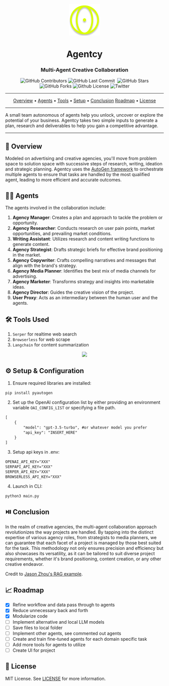 <div align="center">

<img width="100px" src="./misc/logo.png" />

# Agentcy

### Multi-Agent Creative Collaboration

<p>
<img alt="GitHub Contributors" src="https://img.shields.io/github/contributors/amadad/agentcy" />
<img alt="GitHub Last Commit" src="https://img.shields.io/github/last-commit/amadad/agentcy" />
<img alt="" src="https://img.shields.io/github/repo-size/amadad/agentcy" />
<img alt="GitHub Stars" src="https://img.shields.io/github/stars/amadad/agentcy" />
<img alt="GitHub Forks" src="https://img.shields.io/github/forks/amadad/agentcy" />
<img alt="Github License" src="https://img.shields.io/badge/License-MIT-yellow.svg" />
<img alt="Twitter" src="https://img.shields.io/twitter/follow/amadad?style=social" />
</p>

</div>

-----

<p align="center">
  <a href="#-overview">Overview</a> •
  <a href="#-agents">Agents</a> •
  <a href="#-tools">Tools</a> •
  <a href="#-setup">Setup</a> • 
  <a href="#-conclusion">Conclusion</a>
  <a href="#-roadmap">Roadmap</a> •
  <a href="#-license">License</a>
</p>

-----

A small team autonomous of agents help you unlock, uncover or explore the potential of your business. Agentcy takes two simple inputs to generate a plan, research and deliverables to help you gain a competitive advantage.

-----

## 📖 Overview

Modeled on advertising and creative agencies, you'll move from problem space to solution space with successive steps of research, writing, ideation and strategic planning. Agentcy uses the [AutoGen framework](https://github.com/microsoft/autogen) to orchestrate multiple agents to ensure that tasks are handled by the most qualified agent, leading to more efficient and accurate outcomes.

## 🕵🏽 Agents

The agents involved in the collaboration include:

1. **Agency Manager**: Creates a plan and approach to tackle the problem or opportunity.
2. **Agency Researcher**: Conducts research on user pain points, market opportunities, and prevailing market conditions.
2. **Writing Assistant**: Utilizes research and content writing functions to generate content.
3. **Agency Strategist**: Drafts strategic briefs for effective brand positioning in the market.
4. **Agency Copywriter**: Crafts compelling narratives and messages that align with the brand's strategy.
5. **Agency Media Planner**: Identifies the best mix of media channels for advertising.
6. **Agency Marketer**: Transforms strategy and insights into marketable ideas.
8. **Agency Director**: Guides the creative vision of the project.
9. **User Proxy**: Acts as an intermediary between the human user and the agents.

## 🛠️ Tools Used

1. `Serper` for realtime web search
2. `Browserless` for web scrape
3. `Langchain` for content summarization 

<p align="center">
  <img src='./misc/flow.png' width=888>
</p>

## ⚙️ Setup & Configuration

1. Ensure required libraries are installed:
```
pip install pyautogen
```

2. Set up the OpenAI configuration list by either providing an environment variable `OAI_CONFIG_LIST` or specifying a file path.
```
[
    {
        "model": "gpt-3.5-turbo", #or whatever model you prefer
        "api_key": "INSERT_HERE"
    }
]
```

3. Setup api keys in .env:
```
OPENAI_API_KEY="XXX"
SERPAPI_API_KEY="XXX"
SERPER_API_KEY="XXX"
BROWSERLESS_API_KEY="XXX"
```

4. Launch in CLI:
```
python3 main.py
```

## ⏯️ Conclusion

In the realm of creative agencies, the multi-agent collaboration approach revolutionizes the way projects are handled. By tapping into the distinct expertise of various agency roles, from strategists to media planners, we can guarantee that each facet of a project is managed by those best suited for the task. This methodology not only ensures precision and efficiency but also showcases its versatility, as it can be tailored to suit diverse project requirements, whether it's brand positioning, content creation, or any other creative endeavor. 

Credit to [Jason Zhou's RAG example](https://github.com/JayZeeDesign/microsoft-autogen-experiments).

## 📈 Roadmap

- [x] Refine workflow and data pass through to agents
- [x] Reduce unnecessary back and forth
- [x] Modularize code
- [ ] Implement alternative and local LLM models
- [ ] Save files to local folder
- [ ] Implement other agents, see commented out agents
- [ ] Create and train fine-tuned agents for each domain specific task
- [ ] Add more tools for agents to utilize
- [ ] Create UI for project

## 📝 License 

MIT License. See [LICENSE](https://opensource.org/license/mit/) for more information.
